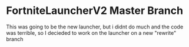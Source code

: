 # FortniteLauncherV2 Master Branch

This was going to be the new launcher, but i didnt do much and the code was terrible, so I decieded to work on the launcher on a new "rewrite" branch
